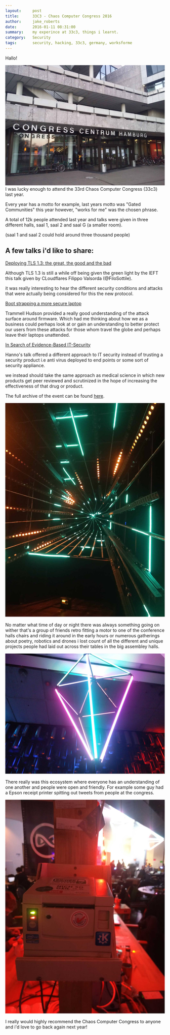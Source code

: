 ```yaml
---
layout:     post
title:      33C3 - Chaos Computer Congress 2016
author:     jake_roberts
date:       2016-01-11 08:31:00
summary:    my experince at 33c3, things i learnt.
category:   Security
tags:       security, hacking, 33c3, germany, worksforme 
---
```

Hallo!

![CCH Hamburg](/images/CCH_OUTSIDE2.jpg)
I was lucky enough to attend the 33rd Chaos Computer Congress (33c3) last year.

Every year has a motto for example, last years motto was "Gated Communities" this year however, "works for me" was the chosen phrase.

A total of 12k people attended last year and talks were given in three different halls, saal 1, saal 2 and saal G (a smaller room).

(saal 1 and saal 2 could hold around three thousand people)

## A few talks i'd like to share:

[Deploying TLS 1.3: the great, the good and the bad](https://media.ccc.de/v/33c3-8348-deploying_tls_1_3_the_great_the_good_and_the_bad)

Although TLS 1.3 is still a while off being given the green light by the IEFT this talk given by CLoudflares Filippo Valsorda (@FiloSottile).

it was really interesting to hear the different security conditions and attacks that were actually being considered for this the new protocol.


[Boot strapping a more secure laptop](https://media.ccc.de/v/33c3-8314-bootstraping_a_slightly_more_secure_laptop#video&t=49)

Trammell Hudson provided a really good understanding of the attack surface around firmware. Which had me thinking about how we as a business could perhaps look at or gain an understanding to better protect our users from these attacks for those whom travel the globe and perhaps leave their laptops unattended. 

[In Search of Evidence-Based IT-Security](https://media.ccc.de/v/33c3-8169-in_search_of_evidence-based_it-security)

Hanno's talk offered a different approach to IT security instead of trusting a security product i.e anti virus deployed to end points or some sort of security appliance. 

we instead should take the same approach as medical science in which new products get peer reviewed and scrutinized in the hope of increasing the effectiveness of that drug or product.

The full archive of the event can be found [here](https://media.ccc.de/b/congress/2016).

![art](/images/ART_INSTAL.jpg)

No matter what time of day or night there was always something going on wither that's a group of friends retro fitting a motor to one of the conference halls chairs and riding it around in the early hours or numerous gatherings about poetry, robotics and drones i lost count of all the different and unique projects people had laid out across their tables in the big assembley halls.

![art installation](/images/ART_INSTALL2.jpg)

There really was this ecosystem where everyone has an understanding of one another and people were open and friendly.  For example some guy had a Epson receipt printer spitting out tweets from people at the congress.

![Tweet Printer](/images/TWEET_PRINTER.jpg)

I really would highly recommend the Chaos Computer Congress to anyone and i'd love to go back again next year!
